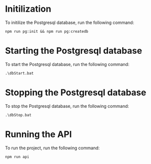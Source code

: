 # Initilization

To initilize the Postgresql database, run the following command:

```
npm run pg:init && npm run pg:createdb
```

# Starting the Postgresql database

To start the Postgresql database, run the following command:

```
.\dbStart.bat
```

# Stopping the Postgresql database

To stop the Postgresql database, run the following command:

```
.\dbStop.bat
```

# Running the API

To run the project, run the following command:

```
npm run api
```
